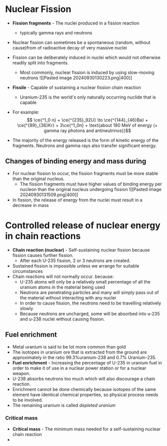 # Nuclear Fission
- **Fission fragments** - The nuclei produced in a fission reaction
	- typically gamma rays and neutrons
- Nuclear fission can sometimes be a spontaneous (random, without cause)from of radioactive decay of very massive nuclei 
- Fission can be deliberately induced in nuclei which would not otherwise readily split into fragments. 
	- Most commonly, nuclear fission is induced by using slow-moving neutrons
![[Pasted image 20240930130223.png|400]]
- **Fissile** - Capable of sustaining a nuclear fission chain reaction
	- Uranium-235 is the world's only naturally occurring nuclide that is capable
- For example:
  $$ \ce{^1_0 n} + \ce{^{235}_92U} \to \ce{^{144}_{46}Ba} + \ce{^{89}_{36}Kr} + 3\ce{^1_0n} + \text{about 180 MeV of energy (+ gamma ray photons and antineutrinos)}$$

- The majority of the energy released is the form of kinetic energy of the fragments. Neutrons and gamma rays also transfer significant energy. 
## Changes of binding energy and mass during 
- For nuclear fission to occur, the fission fragments must  be more stable than the original nucleus. 
	- The fission fragments must have higher values of binding energy per nucleon than the original nucleus undergoing fission
![[Pasted image 20240930131509.png|400]]
- In fission, the release of energy from the nuclei must result in a decrease in mass
# Controlled release of nuclear energy in chain reactions
- **Chain reaction (nuclear)** - Self-sustaining nuclear fission because fission causes further fission. 
	- After each U-235 fission, 2 or 3 neutrons are created.
- Sustained fission is impossible unless we arrange for suitable circumstances
- Chain reactions will not normally occur. because:
	- U-235 atoms will only be a relatively small percentage of all the uranium atoms in the material being used
	- Neutrons are penetrating particles and many will simply pass out of the material without interacting with any nuclei
	- In order to cause fission, the neutrons need to be travelling relatively slowly 
	- Because neutrons are uncharged, some will be absorbed into u-235 and u-238 nuclei without causing fission. 
## Fuel enrichment
- Metal uranium is said to be lot more common than gold
- The isotopes in uranium ore that is extracted from the ground are approximately in the ratio 99.3%uranium-238 and 0.7% Uranium-235.
- **Fuel enrichment** - Increasing the percentage of U-235 in uranium fuel in order to make it of use in a nuclear power station or for a nuclear weapon.
- U-238 absorbs neutrons too much which will also discourage a chain reaction.
- Enrichment cannot be done chemically because isotopes of the same element have identical chemical properties, so physical process needs to be involved. 
- The remaining uranium is called *depleted uranium*
### Critical mass
- **Critical mass** - The minimum mass needed for a self-sustaining nuclear chain reaction
- 